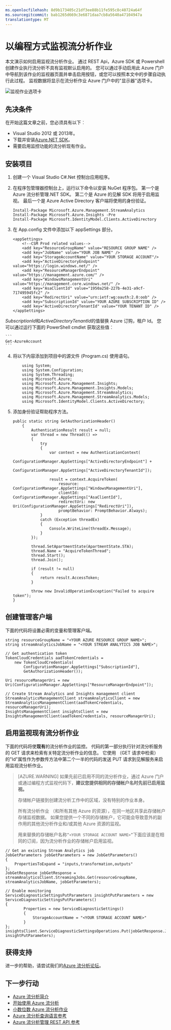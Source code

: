```yaml
---
ms.openlocfilehash: 8d9b173405c21df3ee88b11fe595c8c40724a64f
ms.sourcegitcommit: bab1265d669c3e6871daa7cb8a5640a47104947a
translationtype: MT
---
```

<properties 
    pageTitle="以编程方式监视作业流分析 |Microsoft Azure" 
    description="了解如何通过编程方式来监视通过 REST Api，Azure SDK 或 Powershell 创建流分析作业。" 
    services="stream-analytics" 
    documentationCenter="" 
    authors="jeffstokes72" 
    manager="paulettm" 
    editor="cgronlun"/>

<tags 
    ms.service="stream-analytics" 
    ms.devlang="na" 
    ms.topic="article" 
    ms.tgt_pltfrm="na" 
    ms.workload="data-services" 
    ms.date="08/19/2015" 
    ms.author="jeffstok"/>


# 以编程方式监视流分析作业 
本文演示如何启用监视流分析作业。 通过 REST Api，Azure SDK 或 Powershell 创建作业执行流分析不具有监视默认启用的。  您可以通过手动启用此 Azure 门户中导航到该作业的监视器页面并单击启用按钮，或您可以按照本文中的步骤自动执行此过程。 监视数据将显示在流分析作业 Azure 门户中的"显示器"选项卡。

![监视作业选项卡](./media/stream-analytics-monitor-jobs/stream-analytics-monitor-jobs-tab.png)

## 先决条件
在开始这篇文章之前，您必须具有以下︰

- Visual Studio 2012 或 2013年。
- 下载并安装[Azure.NET SDK](http://azure.microsoft.com/downloads/)。
- 需要启用监控功能的流分析现有作业。

## 安装项目

1.  创建一个 Visual Studio C#.Net 控制台应用程序。
2.  在程序包管理器控制台上，运行以下命令以安装 NuGet 程序包。 第一个是 Azure 流分析管理.NET SDK。 第二个是 Azure 的见解 SDK 将用于启用监视。 最后一个是 Azure Active Directory 客户端将使用的身份验证。

    ```
    Install-Package Microsoft.Azure.Management.StreamAnalytics
    Install-Package Microsoft.Azure.Insights -Pre
    Install-Package Microsoft.IdentityModel.Clients.ActiveDirectory
    ```

3.  在 App.config 文件中添加以下 appSettings 部分。

    ```
    <appSettings>
        <!--CSM Prod related values-->
        <add key="ResourceGroupName" value="RESOURCE GROUP NAME" />
        <add key="JobName" value="YOUR JOB NAME" />
        <add key="StorageAccountName" value="YOUR STORAGE ACCOUNT"/>
        <add key="ActiveDirectoryEndpoint" value="https://login.windows.net/" />
        <add key="ResourceManagerEndpoint" value="https://management.azure.com/" />
        <add key="WindowsManagementUri" value="https://management.core.windows.net/" />
        <add key="AsaClientId" value="1950a258-227b-4e31-a9cf-717495945fc2" />
        <add key="RedirectUri" value="urn:ietf:wg:oauth:2.0:oob" />
        <add key="SubscriptionId" value="YOUR AZURE SUBSCRIPTION ID" />
        <add key="ActiveDirectoryTenantId" value="YOUR TENANT ID" />
    </appSettings>
    ```
*SubscriptionId*和*ActiveDirectoryTenantId*的值替换 Azure 订购，租户 Id。 您可以通过运行下面的 PowerShell cmdlet 获取这些值︰

    ```
    Get-AzureAccount
    ```
4.  将以下内容添加到项目中的源文件 (Program.cs) 使用语句。 

    ```
        using System;
        using System.Configuration;
        using System.Threading;
        using Microsoft.Azure;
        using Microsoft.Azure.Management.Insights;
        using Microsoft.Azure.Management.Insights.Models;
        using Microsoft.Azure.Management.StreamAnalytics;
        using Microsoft.Azure.Management.StreamAnalytics.Models;
        using Microsoft.IdentityModel.Clients.ActiveDirectory;
    ```
5.  添加身份验证帮助程序方法。

        public static string GetAuthorizationHeader()
            {
                AuthenticationResult result = null;
                var thread = new Thread(() =>
                {
                    try
                    {
                        var context = new AuthenticationContext(
                            ConfigurationManager.AppSettings["ActiveDirectoryEndpoint"] +
                            ConfigurationManager.AppSettings["ActiveDirectoryTenantId"]);

                        result = context.AcquireToken(
                            resource: ConfigurationManager.AppSettings["WindowsManagementUri"],
                            clientId: ConfigurationManager.AppSettings["AsaClientId"],
                            redirectUri: new Uri(ConfigurationManager.AppSettings["RedirectUri"]),
                            promptBehavior: PromptBehavior.Always);
                    }
                    catch (Exception threadEx)
                    {
                        Console.WriteLine(threadEx.Message);
                    }
                });

                thread.SetApartmentState(ApartmentState.STA);
                thread.Name = "AcquireTokenThread";
                thread.Start();
                thread.Join();

                if (result != null)
                {
                    return result.AccessToken;
                }

                throw new InvalidOperationException("Failed to acquire token");
        }

## 创建管理客户端
下面的代码将设置必需的变量和管理客户端。

    string resourceGroupName = "<YOUR AZURE RESOURCE GROUP NAME>";
    string streamAnalyticsJobName = "<YOUR STREAM ANALYTICS JOB NAME>";

    // Get authentication token
    TokenCloudCredentials aadTokenCredentials =
        new TokenCloudCredentials(
            ConfigurationManager.AppSettings["SubscriptionId"],
            GetAuthorizationHeader());

    Uri resourceManagerUri = new
    Uri(ConfigurationManager.AppSettings["ResourceManagerEndpoint"]);

    // Create Stream Analytics and Insights management client
    StreamAnalyticsManagementClient streamAnalyticsClient = new
    StreamAnalyticsManagementClient(aadTokenCredentials, resourceManagerUri);
    InsightsManagementClient insightsClient = new
    InsightsManagementClient(aadTokenCredentials, resourceManagerUri);

## 启用监视现有流分析作业

下面的代码将使**现有**的流分析作业的监控。 代码的第一部分执行针对流分析服务的 GET 请求来检索有关特定流分析作业的信息。 它使用 （GET 请求中检索） 的"Id"属性作为参数传方法中第二个一半的代码的发送 PUT 请求到见解服务来启用监视流分析作业。

> [AZURE.WARNING]
> 如果先前已启用不同的流分析作业，通过 Azure 门户或通过编程方式监视代码下，**建议您提供相同的存储帐户名时先前已启用监视。**
> 
> 存储帐户链接到创建流分析工作中的区域，没有特别的作业本身。 
> 
> 所有流分析作业 （和所有其他 Azure 的资源），在同一地区共享此存储帐户存储监视数据。 如果您提供一个不同的存储帐户，它可能会导致意外的副作用的其他流分析作业和/或其他 Azure 资源的监视。
> 
> 用来替换的存储帐户名称```“<YOUR STORAGE ACCOUNT NAME>”```下面应该是在相同的订阅，因为流分析作业的存储帐户启用监视。

    // Get an existing Stream Analytics job
    JobGetParameters jobGetParameters = new JobGetParameters()
    {
        PropertiesToExpand = "inputs,transformation,outputs"
    };
    JobGetResponse jobGetResponse = streamAnalyticsClient.StreamingJobs.Get(resourceGroupName, streamAnalyticsJobName, jobGetParameters);

    // Enable monitoring
    ServiceDiagnosticSettingsPutParameters insightPutParameters = new ServiceDiagnosticSettingsPutParameters()
    {
            Properties = new ServiceDiagnosticSettings()
            {
                StorageAccountName = "<YOUR STORAGE ACCOUNT NAME>"
            }
    };
    insightsClient.ServiceDiagnosticSettingsOperations.Put(jobGetResponse.Job.Id, insightPutParameters);



## 获得支持
进一步的帮助，请尝试我们的[Azure 流分析论坛](https://social.msdn.microsoft.com/Forums/en-US/home?forum=AzureStreamAnalytics)。 


## 下一步行动

- [Azure 流分析简介](stream-analytics-introduction.md)
- [开始使用 Azure 流分析](stream-analytics-get-started.md)
- [小数位数 Azure 流分析作业](stream-analytics-scale-jobs.md)
- [Azure 流分析查询语言参考](https://msdn.microsoft.com/library/azure/dn834998.aspx)
- [Azure 流分析管理 REST API 参考](https://msdn.microsoft.com/library/azure/dn835031.aspx)
 